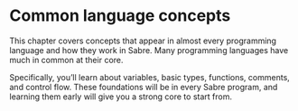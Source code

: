 # Common language concepts

This chapter covers concepts that appear in almost every programming language and how they work in Sabre. Many programming languages have much in common at their core.

Specifically, you’ll learn about variables, basic types, functions, comments, and control flow. These foundations will be in every Sabre program, and learning them early will give you a strong core to start from.
